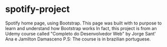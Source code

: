 # spotify-project
Spotify home page, using Bootstrap.
This page was built with to purpose to learn and understand how Bootstrap works
In fact, this project is from an Udemy course called "Completo do Desenvolvedor Web" by Jorge Sant' Ana e Jamilton Damasceno
P.S: The course is in brazilian portuguese.
 
